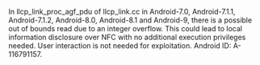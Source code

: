 In llcp_link_proc_agf_pdu of llcp_link.cc in Android-7.0, Android-7.1.1, Android-7.1.2, Android-8.0, Android-8.1 and Android-9, there is a possible out of bounds read due to an integer overflow. This could lead to local information disclosure over NFC with no additional execution privileges needed. User interaction is not needed for exploitation. Android ID: A-116791157.